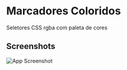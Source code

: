 # Marcadores Coloridos

Seletores CSS rgba com paleta de cores

## Screenshots

![App Screenshot](https://via.placeholder.com/468x300?text=App+Screenshot+Here)